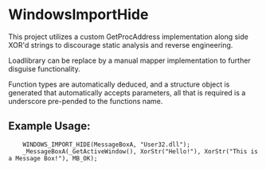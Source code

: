 # WindowsImportHide

This project utilizes a custom GetProcAddress implementation along side XOR'd strings to discourage static analysis and reverse engineering. 

Loadlibrary can be replace by a manual mapper implementation to further disguise functionality. 

Function types are automatically deduced, and a structure object is generated that automatically accepts parameters, all that is required is a 
underscore pre-pended to the functions name. 

## Example Usage:
```
	WINDOWS_IMPORT_HIDE(MessageBoxA, "User32.dll");
	_MessageBoxA(_GetActiveWindow(), XorStr("Hello!"), XorStr("This is a Message Box!"), MB_OK);
```
